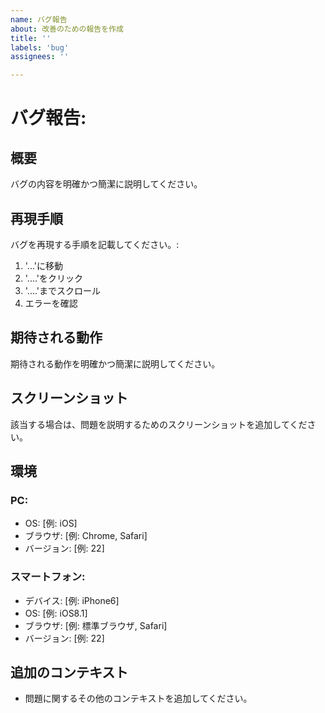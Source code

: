 ```yaml
---
name: バグ報告
about: 改善のための報告を作成
title: ''
labels: 'bug'
assignees: ''

---
```

# バグ報告:

## 概要
バグの内容を明確かつ簡潔に説明してください。

## 再現手順
バグを再現する手順を記載してください。:
1. '...'に移動
2. '....'をクリック
3. '....'までスクロール
4. エラーを確認

## 期待される動作
期待される動作を明確かつ簡潔に説明してください。

## スクリーンショット
該当する場合は、問題を説明するためのスクリーンショットを追加してください。

## 環境
### PC:
 - OS: [例: iOS]
 - ブラウザ: [例: Chrome, Safari]
 - バージョン: [例: 22]

### スマートフォン:
 - デバイス: [例: iPhone6]
 - OS: [例: iOS8.1]
 - ブラウザ: [例: 標準ブラウザ, Safari]
 - バージョン: [例: 22]

## 追加のコンテキスト
- 問題に関するその他のコンテキストを追加してください。